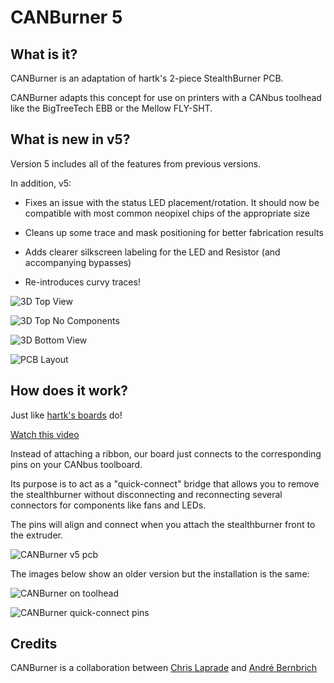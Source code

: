 <!--
 Copyright (C) 2022 Chris Laprade (chris@rootiest.com)
 
 This file is part of CANburner.
 
 CANburner is free software: you can redistribute it and/or modify
 it under the terms of the GNU General Public License as published by
 the Free Software Foundation, either version 3 of the License, or
 (at your option) any later version.
 
 CANburner is distributed in the hope that it will be useful,
 but WITHOUT ANY WARRANTY; without even the implied warranty of
 MERCHANTABILITY or FITNESS FOR A PARTICULAR PURPOSE.  See the
 GNU General Public License for more details.
 
 You should have received a copy of the GNU General Public License
 along with CANburner.  If not, see <http://www.gnu.org/licenses/>.
-->

# CANBurner 5

## What is it?

CANBurner is an adaptation of hartk's 2-piece StealthBurner PCB.

CANBurner adapts this concept for use on printers with a CANbus toolhead like the BigTreeTech EBB or the Mellow FLY-SHT.

## What is new in v5?

Version 5 includes all of the features from previous versions.

In addition, v5:

- Fixes an issue with the status LED placement/rotation. It should now be compatible with most common neopixel chips of the appropriate size
  
- Cleans up some trace and mask positioning for better fabrication results

- Adds clearer silkscreen labeling for the LED and Resistor (and accompanying bypasses)

- Re-introduces curvy traces!

![3D Top View](resources/3D-top.png)

![3D Top No Components](resources/3D-top_no-components.png)

![3D Bottom View](resources/3D-bottom.png)

![PCB Layout](resources/pcb-cad.png)

## How does it work?

Just like [hartk's boards](https://github.com/hartk1213/MISC/tree/main/PCBs/Stealthburner_Toolhead_PCB) do!

[Watch this video](https://www.youtube.com/watch?v=PCIwZRPYMZ8)

Instead of attaching a ribbon, our board just connects to the corresponding pins on your CANbus toolboard.

Its purpose is to act as a "quick-connect" bridge that allows you to remove the stealthburner without disconnecting and reconnecting several connectors for components like fans and LEDs.

The pins will align and connect when you attach the stealthburner front to the extruder.

![CANBurner v5 pcb](resources/pcb-v5-soldered.jpg)

The images below show an older version but the installation is the same:

![CANBurner on toolhead](resources/board-on-toolhead.jpg)

![CANBurner quick-connect pins](resources/connector-on-toolhead.jpg)

## Credits

CANBurner is a collaboration between [Chris Laprade](https://github.com/rootiest/) and [André Bernbrich](https://github.com/Peviox)
